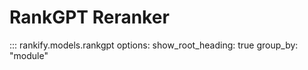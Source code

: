 # RankGPT Reranker

::: rankify.models.rankgpt
options:
    show_root_heading: true
    group_by: "module"